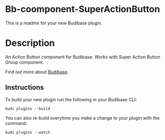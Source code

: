 # Bb-coomponent-SuperActionButton
This is a readme for your new Budibase plugin.

# Description
An Action Button component for Budibase. Works with Super Action Button Group component.

Find out more about [Budibase](https://github.com/Budibase/budibase).

## Instructions

To build your new  plugin run the following in your Budibase CLI:
```
budi plugins --build
```

You can also re-build everytime you make a change to your plugin with the command:
```
budi plugins --watch
```

